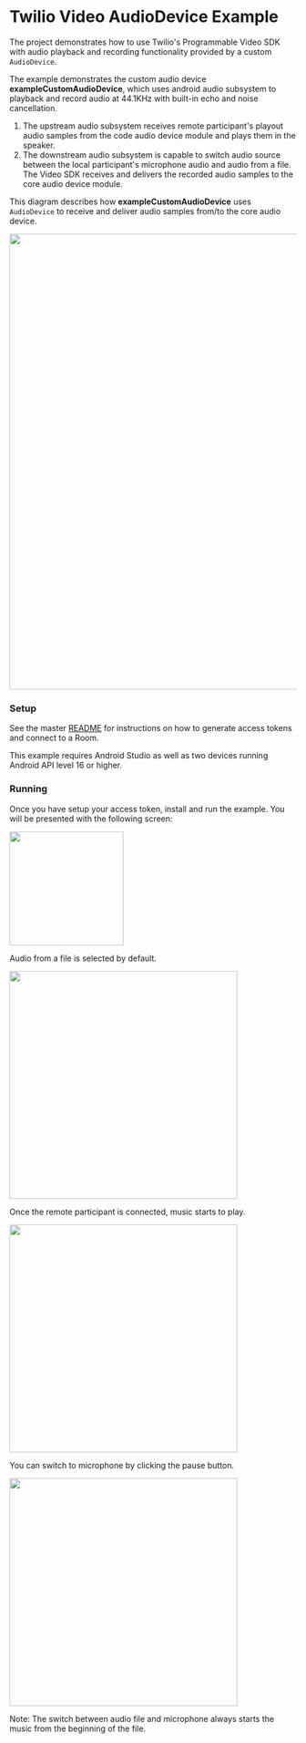 
# Twilio Video AudioDevice Example

The project demonstrates how to use Twilio's Programmable Video SDK with audio playback and recording functionality provided by a custom `AudioDevice`.

The example demonstrates the custom audio device **exampleCustomAudioDevice**, which uses android audio subsystem to playback and record audio at 44.1KHz with built-in echo and noise cancellation.

1. The upstream audio subsystem receives remote participant's playout audio samples from the code audio device module and plays them in the speaker.
2. The downstream audio subsystem is capable to switch audio source between the local participant's microphone audio and audio from a file. The Video SDK receives and delivers the recorded audio samples to the core audio device module.

This diagram describes how **exampleCustomAudioDevice** uses `AudioDevice` to receive and deliver audio samples from/to the core audio device.

<img width="800px" src="../images/exampleAudioDevice/audio-device-example.png"/>

### Setup

See the master [README](https://github.com/twilio/video-quickstart-android/blob/master/README.md) for instructions on how to generate access tokens and connect to a Room.

This example requires Android Studio as well as two devices running Android API level 16 or higher.

### Running

Once you have setup your access token, install and run the example. You will be presented with the following screen:

<kbd><img width="200px" src="../images/exampleAudioDevice/audio_device_launched.jpg"/></kbd>

Audio from a file is selected by default.

<kbd><img width="400px" src="../images/exampleAudioDevice/audio_device_room_connected.jpg"/></kbd>

Once the remote participant is connected, music starts to play.

<kbd><img width="400px" src="../images/exampleAudioDevice/audio_device_music_file_plays.jpg"/></kbd>

You can switch to microphone by clicking the pause button.

<kbd><img width="400px" src="../images/exampleAudioDevice/audio_device_microphone.jpg"/></kbd>

Note: The switch between audio file and microphone always starts the music from the beginning of the file.
